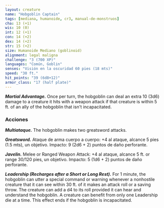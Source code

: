 ```yaml
---
layout: creature
name: "Hobgoblin Captain"
tags: [mediana, humanoide, cr3, manual-de-monstruos]
cha: 13 (+1)
wis: 10 (0)
int: 12 (+1)
con: 14 (+2)
dex: 14 (+2)
str: 15 (+2)
size: Humanoide Mediano (goblinoid)
alignment: legal maligna
challenge: "3 (700 XP)"
languages: "Común, Goblin"
senses: "Visión en la oscuridad 60 pies (18 mts)"
speed: "30 ft."
hit_points: "39 (6d8+12)"
armor_class: "17 (half plate)"
---
```


***Martial Advantage.*** Once per turn, the hobgoblin can deal an extra 10 (3d6) damage to a creature it hits with a weapon attack if that creature is within 5 ft. of an ally of the hobgoblin that isn't incapacitated.

### Acciones

***Multiataque.*** The hobgoblin makes two greatsword attacks.

***Greatsword.*** Ataque de arma cuerpo a cuerpo: +4 al ataque, alcance 5 pies (1.5 mts), un objetivo. Impacto: 9 (2d6 + 2) puntos de daño perforante.

***Javelin.*** Melee or Ranged Weapon Attack: +4 al ataque, alcance 5 ft. or range 30/120 pies, un objetivo. Impacto: 5 (1d6 + 2) puntos de daño perforante.

***Leadership (Recharges after a Short or Long Rest).*** For 1 minute, the hobgoblin can utter a special command or warning whenever a nonhostile creature that it can see within 30 ft. of it makes an attack roll or a saving throw. The creature can add a d4 to its roll provided it can hear and understand the hobgoblin. A creature can benefit from only one Leadership die at a time. This effect ends if the hobgoblin is incapacitated.